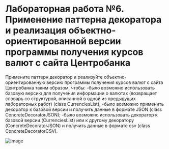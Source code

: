 # Лабораторная работа №6. Применение паттерна декоратора и реализация объектно-ориентированной версии программы получения курсов валют с сайта Центробанка
Примените паттерн декоратор и реализуйте объектно-ориентированную версию программы получения курсов валют с сайта Центробанка таким образом, чтобы: 
 -было возможно использовать базовую версию для получения информации о валютах (возвращает словарь со структурой, описанной в одной из предыдущих лабораторных работ) (class CurrenciesList); 
 -было возможно применить декоратор к базовой версии и получить данные в формате JSON (class ConcreteDecoratorJSON); 
 -было возможно использовать декоратор к базовой версии (CurrenciesList) или к другому декоратору (ConcreteDecoratorJSON) и получить данные в формате csv (class ConcreteDecoratorCSV).

![image](https://github.com/user-attachments/assets/0ec083bb-d7f9-4318-800c-ec2f31837b0f)
